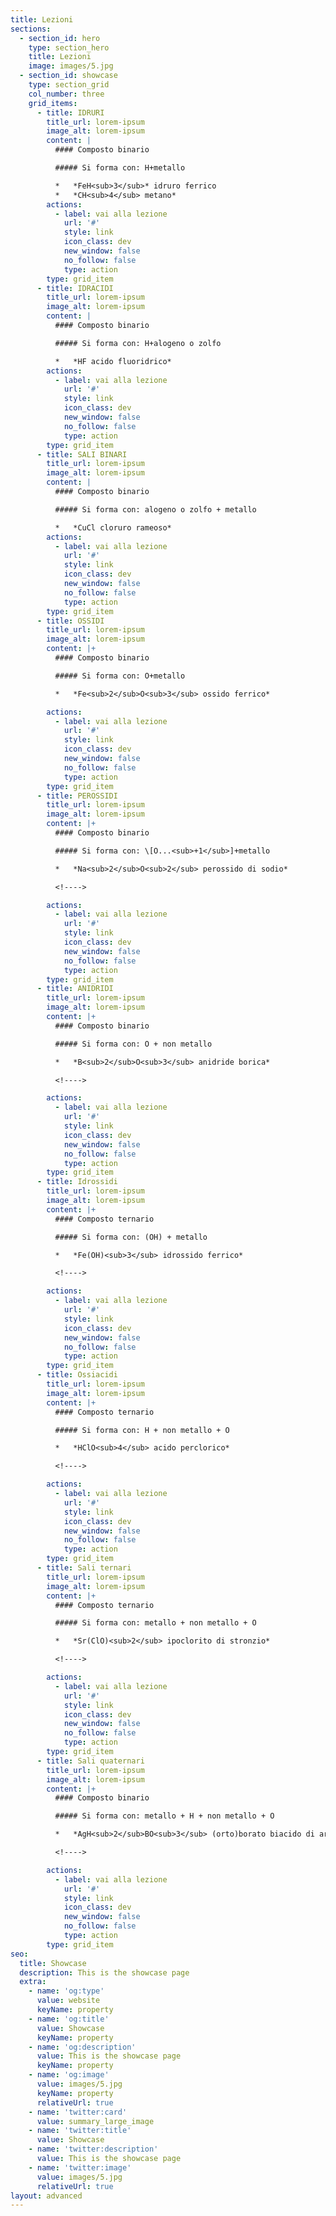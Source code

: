 ```yaml
---
title: Lezioni
sections:
  - section_id: hero
    type: section_hero
    title: Lezioni
    image: images/5.jpg
  - section_id: showcase
    type: section_grid
    col_number: three
    grid_items:
      - title: IDRURI
        title_url: lorem-ipsum
        image_alt: lorem-ipsum
        content: |
          #### Composto binario

          ##### Si forma con: H+metallo

          *   *FeH<sub>3</sub>* idruro ferrico
          *   *CH<sub>4</sub> metano*
        actions:
          - label: vai alla lezione
            url: '#'
            style: link
            icon_class: dev
            new_window: false
            no_follow: false
            type: action
        type: grid_item
      - title: IDRACIDI
        title_url: lorem-ipsum
        image_alt: lorem-ipsum
        content: |
          #### Composto binario

          ##### Si forma con: H+alogeno o zolfo

          *   *HF acido fluoridrico*
        actions:
          - label: vai alla lezione
            url: '#'
            style: link
            icon_class: dev
            new_window: false
            no_follow: false
            type: action
        type: grid_item
      - title: SALI BINARI
        title_url: lorem-ipsum
        image_alt: lorem-ipsum
        content: |
          #### Composto binario

          ##### Si forma con: alogeno o zolfo + metallo

          *   *CuCl cloruro rameoso*
        actions:
          - label: vai alla lezione
            url: '#'
            style: link
            icon_class: dev
            new_window: false
            no_follow: false
            type: action
        type: grid_item
      - title: OSSIDI
        title_url: lorem-ipsum
        image_alt: lorem-ipsum
        content: |+
          #### Composto binario

          ##### Si forma con: O+metallo

          *   *Fe<sub>2</sub>O<sub>3</sub> ossido ferrico*

        actions:
          - label: vai alla lezione
            url: '#'
            style: link
            icon_class: dev
            new_window: false
            no_follow: false
            type: action
        type: grid_item
      - title: PEROSSIDI
        title_url: lorem-ipsum
        image_alt: lorem-ipsum
        content: |+
          #### Composto binario

          ##### Si forma con: \[O...<sub>+1</sub>]+metallo

          *   *Na<sub>2</sub>O<sub>2</sub> perossido di sodio*

          <!---->

        actions:
          - label: vai alla lezione
            url: '#'
            style: link
            icon_class: dev
            new_window: false
            no_follow: false
            type: action
        type: grid_item
      - title: ANIDRIDI
        title_url: lorem-ipsum
        image_alt: lorem-ipsum
        content: |+
          #### Composto binario

          ##### Si forma con: O + non metallo

          *   *B<sub>2</sub>O<sub>3</sub> anidride borica*

          <!---->

        actions:
          - label: vai alla lezione
            url: '#'
            style: link
            icon_class: dev
            new_window: false
            no_follow: false
            type: action
        type: grid_item
      - title: Idrossidi
        title_url: lorem-ipsum
        image_alt: lorem-ipsum
        content: |+
          #### Composto ternario

          ##### Si forma con: (OH) + metallo

          *   *Fe(OH)<sub>3</sub> idrossido ferrico*

          <!---->

        actions:
          - label: vai alla lezione
            url: '#'
            style: link
            icon_class: dev
            new_window: false
            no_follow: false
            type: action
        type: grid_item
      - title: Ossiacidi
        title_url: lorem-ipsum
        image_alt: lorem-ipsum
        content: |+
          #### Composto ternario

          ##### Si forma con: H + non metallo + O

          *   *HClO<sub>4</sub> acido perclorico*

          <!---->

        actions:
          - label: vai alla lezione
            url: '#'
            style: link
            icon_class: dev
            new_window: false
            no_follow: false
            type: action
        type: grid_item
      - title: Sali ternari
        title_url: lorem-ipsum
        image_alt: lorem-ipsum
        content: |+
          #### Composto ternario

          ##### Si forma con: metallo + non metallo + O

          *   *Sr(ClO)<sub>2</sub> ipoclorito di stronzio*

          <!---->

        actions:
          - label: vai alla lezione
            url: '#'
            style: link
            icon_class: dev
            new_window: false
            no_follow: false
            type: action
        type: grid_item
      - title: Sali quaternari
        title_url: lorem-ipsum
        image_alt: lorem-ipsum
        content: |+
          #### Composto binario

          ##### Si forma con: metallo + H + non metallo + O

          *   *AgH<sub>2</sub>BO<sub>3</sub> (orto)borato biacido di argento*

          <!---->

        actions:
          - label: vai alla lezione
            url: '#'
            style: link
            icon_class: dev
            new_window: false
            no_follow: false
            type: action
        type: grid_item
seo:
  title: Showcase
  description: This is the showcase page
  extra:
    - name: 'og:type'
      value: website
      keyName: property
    - name: 'og:title'
      value: Showcase
      keyName: property
    - name: 'og:description'
      value: This is the showcase page
      keyName: property
    - name: 'og:image'
      value: images/5.jpg
      keyName: property
      relativeUrl: true
    - name: 'twitter:card'
      value: summary_large_image
    - name: 'twitter:title'
      value: Showcase
    - name: 'twitter:description'
      value: This is the showcase page
    - name: 'twitter:image'
      value: images/5.jpg
      relativeUrl: true
layout: advanced
---
```

